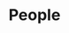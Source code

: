 ---
layout: profiles
permalink: /people/
title: People
description: Contributors
nav: true
nav_order: 7

profiles:
  # if you want to include more than one profile, just replicate the following block
  # and create one content file for each profile inside _pages/
  - align: right
    image: 
    content: about_kidambi.md
    image_circular: true # crops the image to make it circular
    more_info: >

  - align: right
    image: 
    content: about_gegelia.md
    image_circular: true # crops the image to make it circular
    more_info: >   

  - align: right
    image: 
    content: about_stepniczka.md
    image_circular: true # crops the image to make it circular
    more_info: >   

  - align: right
    image: 
    content: about_lathwood.md
    image_circular: true # crops the image to make it circular
    more_info: >   

  - align: right
    image: 
    content: about_kuusela.md
    image_circular: true # crops the image to make it circular
    more_info: >   


---